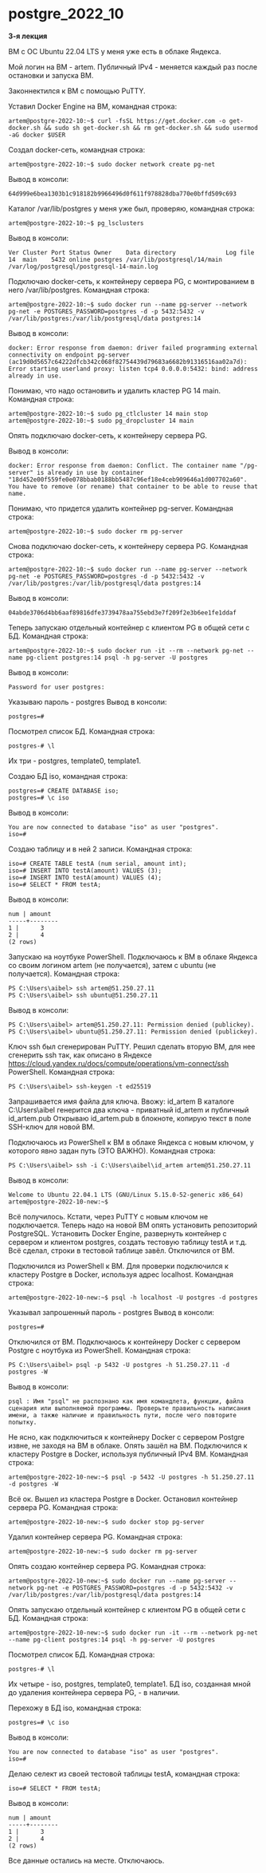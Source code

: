 # postgre_2022_10

**3-я лекция**

ВМ с ОС Ubuntu 22.04 LTS у меня уже есть в облаке Яндекса.

Мой логин на ВМ - artem.
Публичный IPv4  - меняется каждый раз после остановки и запуска ВМ.

Законнектился к ВМ с помощью PuTTY. 

Уставил Docker Engine на ВМ, командная строка:

	artem@postgre-2022-10:~$ curl -fsSL https://get.docker.com -o get-docker.sh && sudo sh get-docker.sh && rm get-docker.sh && sudo usermod -aG docker $USER
	
Создал docker-сеть, командная строка:

	artem@postgre-2022-10:~$ sudo docker network create pg-net
	
Вывод в консоли:	
	
	64d999e6bea1303b1c918182b9966496d0f611f978828dba770e0bffd509c693

Каталог /var/lib/postgres у меня уже был, проверяю, командная строка:

	artem@postgre-2022-10:~$ pg_lsclusters
	
Вывод в консоли:
	
	Ver Cluster Port Status Owner    Data directory              Log file
	14  main    5432 online postgres /var/lib/postgresql/14/main /var/log/postgresql/postgresql-14-main.log
	
Подключаю docker-сеть, к контейнеру сервера PG, с монтированием в него /var/lib/postgres. Командная строка:

	artem@postgre-2022-10:~$ sudo docker run --name pg-server --network pg-net -e POSTGRES_PASSWORD=postgres -d -p 5432:5432 -v /var/lib/postgres:/var/lib/postgresql/data postgres:14

Вывод в консоли:

	docker: Error response from daemon: driver failed programming external connectivity on endpoint pg-server (ac19d0d5657c64222dfcb342c068f82754439d79683a6682b91316516aa02a7d): Error starting userland proxy: listen tcp4 0.0.0.0:5432: bind: address already in use.
	
Понимаю, что надо остановить и удалить кластер PG 14  main. Командная строка:

	artem@postgre-2022-10:~$ sudo pg_ctlcluster 14 main stop
	artem@postgre-2022-10:~$ sudo pg_dropcluster 14 main
	
Опять подключаю docker-сеть, к контейнеру сервера PG.

Вывод в консоли:

	docker: Error response from daemon: Conflict. The container name "/pg-server" is already in use by container "18d452e00f559fe0e078bbab0188bb5487c96ef18e4ceb909646a1d007702a60". You have to remove (or rename) that container to be able to reuse that name.
	
Понимаю, что придется удалить контейнер pg-server. Командная строка:

	artem@postgre-2022-10:~$ sudo docker rm pg-server
	
Снова подключаю docker-сеть, к контейнеру сервера PG. Командная строка:

	artem@postgre-2022-10:~$ sudo docker run --name pg-server --network pg-net -e POSTGRES_PASSWORD=postgres -d -p 5432:5432 -v /var/lib/postgres:/var/lib/postgresql/data postgres:14

Вывод в консоли:

	04abde3706d4bb6aaf89816dfe3739478aa755ebd3e7f209f2e3b6ee1fe1ddaf

Теперь запускаю отдельный контейнер с клиентом PG в общей сети с БД. Командная строка: 

	artem@postgre-2022-10:~$ sudo docker run -it --rm --network pg-net --name pg-client postgres:14 psql -h pg-server -U postgres
	
Вывод в консоли:
	
	Password for user postgres:
	
Указываю пароль - postgres
Вывод в консоли:
	
	postgres=#

Посмотрел список БД. Командная строка:
	
	postgres-# \l
	
Их три - postgres, template0, template1.

Создаю БД iso, командная строка: 

	postgres=# CREATE DATABASE iso;
	postgres=# \c iso
	
Вывод в консоли:

	You are now connected to database "iso" as user "postgres".
	iso=#
	
Создаю таблицу и в ней 2 записи. Командная строка:  

	iso=# CREATE TABLE testA (num serial, amount int);
	iso=# INSERT INTO testA(amount) VALUES (3);
	iso=# INSERT INTO testA(amount) VALUES (4);
	iso=# SELECT * FROM testA;

Вывод в консоли:

	num | amount
	-----+--------
	1 |      3
	2 |      4
	(2 rows)
	
Запускаю на ноутбуке PowerShell. Подключаюсь к ВМ в облаке Яндекса со своим логином artem (не получается), затем с ubuntu (не получается). Командная строка:

	PS C:\Users\aibel> ssh artem@51.250.27.11
	PS C:\Users\aibel> ssh ubuntu@51.250.27.11
	
Вывод в консоли: 

	PS C:\Users\aibel> artem@51.250.27.11: Permission denied (publickey).
	PS C:\Users\aibel> ubuntu@51.250.27.11: Permission denied (publickey).
	
Ключ ssh был сгенерирован PuTTY. Решил сделать вторую ВМ, для нее сгенерить ssh так, как описано в Яндексе https://cloud.yandex.ru/docs/compute/operations/vm-connect/ssh
PowerShell. Командная строка:

	PS C:\Users\aibel> ssh-keygen -t ed25519
	
Запрашивается имя файла для ключа. Ввожу: id_artem
В каталоге C:\Users\aibel генерится два ключа - приватный id_artem и публичный id_artem.pub
Открываю id_artem.pub в блокноте, копирую текст в поле SSH-ключ для новой ВМ.

Подключаюсь из PowerShell к ВМ в облаке Яндекса с новым ключом, у которого явно задан путь (ЭТО ВАЖНО). Командная строка:
	
	PS C:\Users\aibel> ssh -i C:\Users\aibel\id_artem artem@51.250.27.11

Вывод в консоли: 

	Welcome to Ubuntu 22.04.1 LTS (GNU/Linux 5.15.0-52-generic x86_64)
	artem@postgre-2022-10-new:~$
	
Всё получилось. Кстати, через PuTTY с новым ключом не подключается.
Теперь надо на новой ВМ опять установить репозиторий PostgreSQL. Установить Docker Engine, развернуть контейнер с сервером и клиентом postgres, создать тестовую таблицу testA и т.д.
Всё сделал, строки в тестовой таблице завёл. Отключился от ВМ.

Подключился из PowerShell к ВМ. Для проверки подключился к кластеру Postgre в Docker, используя адрес localhost. Командная строка:

	artem@postgre-2022-10-new:~$ psql -h localhost -U postgres -d postgres
	
Указывал запрошенный пароль - postgres
Вывод в консоли:
	
	postgres=#

Отключился от ВМ.
Подключаюсь к контейнеру Docker с сервером Postgre с ноутбука из PowerShell. Командная строка: 

	PS C:\Users\aibel> psql -p 5432 -U postgres -h 51.250.27.11 -d postgres -W

Вывод в консоли:		

	psql : Имя "psql" не распознано как имя командлета, функции, файла сценария или выполняемой программы. Проверьте правильность написания имени, а также наличие и правильность пути, после чего повторите попытку.

Не ясно, как подключиться к контейнеру Docker с сервером Postgre извне, не заходя на ВМ в облаке.
Опять зашёл на ВМ.
Подключился к кластеру Postgre в Docker, используя публичный IPv4 ВМ. Командная строка:

	artem@postgre-2022-10-new:~$ psql -p 5432 -U postgres -h 51.250.27.11 -d postgres -W
	
Всё ок. Вышел из кластера Postgre в Docker.
Остановил контейнер сервера PG. Командная строка: 

	artem@postgre-2022-10-new:~$ sudo docker stop pg-server
	
Удалил контейнер сервера PG. Командная строка: 

	artem@postgre-2022-10-new:~$ sudo docker rm pg-server
	
Опять создаю контейнер сервера PG. Командная строка:

	artem@postgre-2022-10-new:~$ sudo docker run --name pg-server --network pg-net -e POSTGRES_PASSWORD=postgres -d -p 5432:5432 -v /var/lib/postgres:/var/lib/postgresql/data postgres:14
	
Опять запускаю отдельный контейнер с клиентом PG в общей сети с БД. Командная строка: 

	artem@postgre-2022-10-new:~$ sudo docker run -it --rm --network pg-net --name pg-client postgres:14 psql -h pg-server -U postgres

Посмотрел список БД. Командная строка:
	
	postgres-# \l
	
Их четыре - iso, postgres, template0, template1. БД iso, созданная мной до удаления контейнера сервера PG, - в наличии.

Перехожу в БД iso, командная строка: 

	postgres=# \c iso
	
Вывод в консоли:

	You are now connected to database "iso" as user "postgres".
	iso=#
	
Делаю селект из своей тестовой таблицы testA, командная строка: 

	iso=# SELECT * FROM testA;

Вывод в консоли:

	num | amount
	-----+--------
	1 |      3
	2 |      4
	(2 rows)
	
Все данные остались на месте. Отключаюсь.